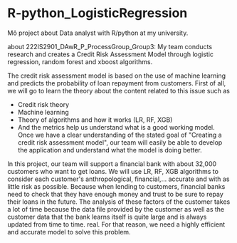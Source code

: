 # R-python_LogisticRegression

Mô project about Data analyst with R/python at my university. 

about 222IS2901_DAwR_P_ProcessGroup_Group3: 
My team conducts research and creates a Credit Risk Assessment Model through logistic regression, random forest and xboost algorithms.

The credit risk assessment model is based on the use of machine learning and predicts the probability of loan repayment from customers.
First of all, we will go to learn the theory about the content related to this issue such as
- Credit risk theory
- Machine learning
- Theory of algorithms and how it works (LR, RF, XGB)
- And the metrics help us understand what is a good working model.
Once we have a clear understanding of the stated goal of "Creating a credit risk assessment model", our team will easily be able to develop the application and understand what the model is doing better.

In this project, our team will support a financial bank with about 32,000 customers who want to get loans. We will use LR, RF, XGB algorithms to consider each customer's anthropological, financial,... accurate and with as little risk as possible. Because when lending to customers, financial banks need to check that they have enough money and trust to be sure to repay their loans in the future. The analysis of these factors of the customer takes a lot of time because the data file provided by the customer as well as the customer data that the bank learns itself is quite large and is always updated from time to time. real. For that reason, we need a highly efficient and accurate model to solve this problem.


